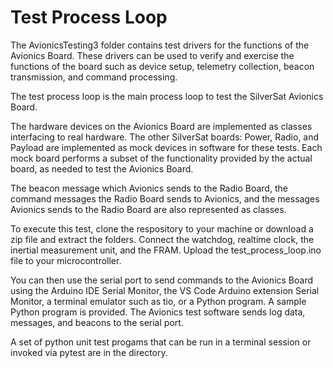 # Test Process Loop

The AvionicsTesting3 folder contains test drivers for the functions of the Avionics Board. These drivers can be used to verify and exercise the functions of the board such as device setup, telemetry collection, beacon transmission, and command processing.

The test process loop is the main process loop to test the SilverSat Avionics Board.
 
The hardware devices on the Avionics Board are implemented as classes interfacing to real hardware. The other SilverSat boards: Power, Radio, and Payload are implemented as mock devices in software for these tests. Each mock board performs a subset of the functionality provided by the actual board, as needed to test the Avionics Board.

The beacon message which Avionics sends to the Radio Board, the command messages the Radio
Board sends to Avionics, and the messages Avionics sends to the Radio Board are also represented as classes.

To execute this test, clone the respository to your machine or download a zip file and extract the folders. Connect the watchdog, realtime clock, the inertial measurement unit, and the FRAM. Upload the test_process_loop.ino file to your microcontroller.

You can then use the serial port to send commands to the Avionics Board using the Arduino IDE Serial Monitor, the VS Code Arduino extension Serial Monitor, a terminal emulator such as tio, or a Python program. A sample Python program is provided. The Avionics test software sends log data, messages, and beacons to the serial port.

A set of python unit test progams that can be run in a terminal session or invoked via pytest are in the directory.

